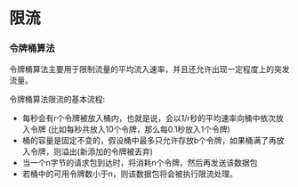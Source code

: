 # 限流

### 令牌桶算法
令牌桶算法主要用于限制流量的平均流入速率，并且还允许出现一定程度上的突发流量。

令牌桶算法限流的基本流程:

* 每秒会有r个令牌被放入桶内，也就是说，会以1/r秒的平均速率向桶中依次放入令牌
(比如每秒共放入10个令牌，那么每0.1秒放入1个令牌)
* 桶的容量是固定不变的，假设桶中最多只允许存放b个令牌，如果桶满了再放入令牌，则溢出(新添加的令牌被丢弃)
* 当一个n字节的请求包到达时，将消耗n个令牌，然后再发送该数据包
* 若桶中的可用令牌数小于n，则该数据包将会被执行限流处理。